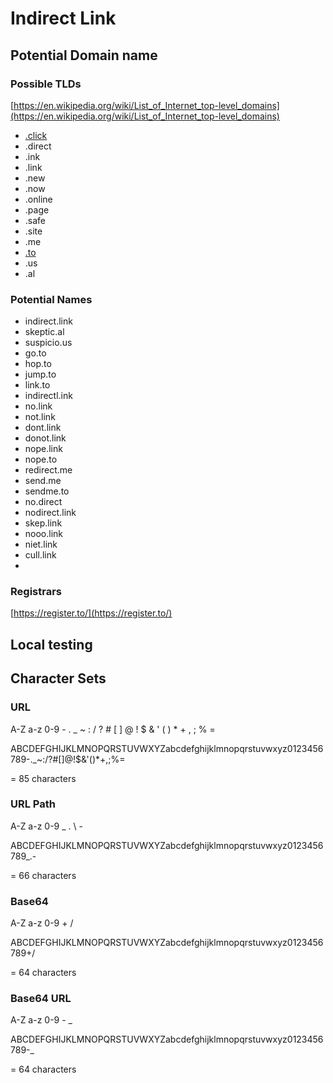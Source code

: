 # Indirect Link

## Potential Domain name

### Possible TLDs

[https://en.wikipedia.org/wiki/List_of_Internet_top-level_domains](https://en.wikipedia.org/wiki/List_of_Internet_top-level_domains)

- [.click](https://en.wikipedia.org/wiki/List_of_Internet_top-level_domains)
- .direct
- .ink
- .link
- .new
- .now
- .online
- .page
- .safe
- .site
- .me
- [.to](https://en.wikipedia.org/wiki/Country_code_top-level_domain)
- .us
- .al

### Potential Names

- indirect.link
- skeptic.al
- suspicio.us
- go.to
- hop.to
- jump.to
- link.to
- indirectl.ink
- no.link
- not.link
- dont.link
- donot.link
- nope.link
- nope.to
- redirect.me
- send.me
- sendme.to
- no.direct
- nodirect.link
- skep.link
- nooo.link
- niet.link
- cull.link
-

### Registrars

[https://register.to/](https://register.to/)

## Local testing

## Character Sets
### URL

A-Z a-z 0-9 - . _ ~ : / ? # [ ] @ ! $ & ' ( ) * + , ; % =

ABCDEFGHIJKLMNOPQRSTUVWXYZabcdefghijklmnopqrstuvwxyz0123456789-._~:/?#[]@!$&'()*+,;%=

= 85 characters

### URL Path

A-Z a-z 0-9 _ . \ -

ABCDEFGHIJKLMNOPQRSTUVWXYZabcdefghijklmnopqrstuvwxyz0123456789_.\-

= 66 characters

### Base64

A-Z a-z 0-9 + /

ABCDEFGHIJKLMNOPQRSTUVWXYZabcdefghijklmnopqrstuvwxyz0123456789+/

= 64 characters

### Base64 URL

A-Z a-z 0-9 - _

ABCDEFGHIJKLMNOPQRSTUVWXYZabcdefghijklmnopqrstuvwxyz0123456789-_

= 64 characters
